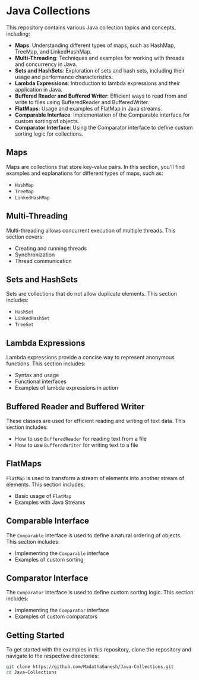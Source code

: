 # Java Collections

This repository contains various Java collection topics and concepts, including:

- **Maps**: Understanding different types of maps, such as HashMap, TreeMap, and LinkedHashMap.
- **Multi-Threading**: Techniques and examples for working with threads and concurrency in Java.
- **Sets and HashSets**: Exploration of sets and hash sets, including their usage and performance characteristics.
- **Lambda Expressions**: Introduction to lambda expressions and their application in Java.
- **Buffered Reader and Buffered Writer**: Efficient ways to read from and write to files using BufferedReader and BufferedWriter.
- **FlatMaps**: Usage and examples of FlatMap in Java streams.
- **Comparable Interface**: Implementation of the Comparable interface for custom sorting of objects.
- **Comparator Interface**: Using the Comparator interface to define custom sorting logic for collections.

## Maps

Maps are collections that store key-value pairs. In this section, you'll find examples and explanations for different types of maps, such as:

- `HashMap`
- `TreeMap`
- `LinkedHashMap`

## Multi-Threading

Multi-threading allows concurrent execution of multiple threads. This section covers:

- Creating and running threads
- Synchronization
- Thread communication

## Sets and HashSets

Sets are collections that do not allow duplicate elements. This section includes:

- `HashSet`
- `LinkedHashSet`
- `TreeSet`

## Lambda Expressions

Lambda expressions provide a concise way to represent anonymous functions. This section includes:

- Syntax and usage
- Functional interfaces
- Examples of lambda expressions in action

## Buffered Reader and Buffered Writer

These classes are used for efficient reading and writing of text data. This section includes:

- How to use `BufferedReader` for reading text from a file
- How to use `BufferedWriter` for writing text to a file

## FlatMaps

`FlatMap` is used to transform a stream of elements into another stream of elements. This section includes:

- Basic usage of `FlatMap`
- Examples with Java Streams

## Comparable Interface

The `Comparable` interface is used to define a natural ordering of objects. This section includes:

- Implementing the `Comparable` interface
- Examples of custom sorting

## Comparator Interface

The `Comparator` interface is used to define custom sorting logic. This section includes:

- Implementing the `Comparator` interface
- Examples of custom comparators

## Getting Started

To get started with the examples in this repository, clone the repository and navigate to the respective directories:

```sh
git clone https://github.com/MadathaGanesh/Java-Collections.git
cd Java-Collections
